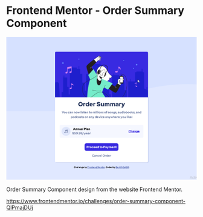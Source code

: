 # Frontend Mentor - Order Summary Component

![](FinishedPreview.png)

Order Summary Component design from the website Frontend Mentor.

https://www.frontendmentor.io/challenges/order-summary-component-QlPmajDUj
